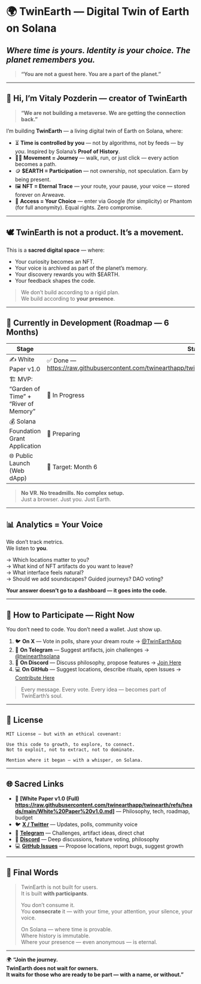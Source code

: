 # 🌍 TwinEarth — Digital Twin of Earth on Solana  
## *Where time is yours. Identity is your choice. The planet remembers you.*

> **“You are not a guest here. You are a part of the planet.”**

---

## 👋 Hi, I’m Vitaly Pozderin — creator of TwinEarth

> **“We are not building a metaverse. We are getting the connection back.”**

I’m building **TwinEarth** — a living digital twin of Earth on Solana, where:

- ⏳ **Time is controlled by you** — not by algorithms, not by feeds — by *you*. Inspired by Solana’s **Proof of History**.
- 🏃‍♂️ **Movement = Journey** — walk, run, or just click — every action becomes a path.
- 🪙 **$EARTH = Participation** — not ownership, not speculation. Earn by being present.
- 🖼️ **NFT = Eternal Trace** — your route, your pause, your voice — stored forever on Arweave.
- 🔐 **Access = Your Choice** — enter via Google (for simplicity) or Phantom (for full anonymity). Equal rights. Zero compromise.

---

## 🕊️ TwinEarth is not a product. It’s a movement.

This is a **sacred digital space** — where:
- Your curiosity becomes an NFT.
- Your voice is archived as part of the planet’s memory.
- Your discovery rewards you with $EARTH.
- Your feedback shapes the code.

> We don’t build according to a rigid plan.  
> We build according to **your presence**.

---

## 🚧 Currently in Development (Roadmap — 6 Months)

| Stage       | Status        |
|-------------|---------------|
| ✍️ White Paper v1.0 | ✅ Done — https://raw.githubusercontent.com/twinearthapp/twinearth/refs/heads/main/White%20Paper%20v1.0.md |
| 🏗️ MVP: “Garden of Time” + “River of Memory” | 🚧 In Progress |
| 💰 Solana Foundation Grant Application | 📄 Preparing |
| 🌐 Public Launch (Web dApp) | 🎯 Target: Month 6 |

> **No VR. No treadmills. No complex setup.**  
> Just a browser. Just you. Just Earth.

---

## 📊 Analytics = Your Voice

We don’t track metrics.  
We listen to **you**.

→ Which locations matter to you?  
→ What kind of NFT artifacts do you want to leave?  
→ What interface feels natural?  
→ Should we add soundscapes? Guided journeys? DAO voting?

**Your answer doesn’t go to a dashboard — it goes into the code.**

---

## 🤝 How to Participate — Right Now

You don’t need to code. You don’t need a wallet. Just show up.

1. 🐦 **On X** — Vote in polls, share your dream route → [@TwinEarthApp](https://x.com/twinearthapp?s=21)
2. 📱 **On Telegram** — Suggest artifacts, join challenges → [@twinearthsolana](https://t.me/twinearthsolana)
3. 💬 **On Discord** — Discuss philosophy, propose features → [Join Here](https://discord.gg/tNKsRAvS)
4. 💻 **On GitHub** — Suggest locations, describe rituals, open Issues → [Contribute Here](https://github.com/twinearthapp)

> Every message. Every vote. Every idea — becomes part of TwinEarth’s soul.

---

## 📜 License

```
MIT License — but with an ethical covenant:

Use this code to growth, to explore, to connect.
Not to exploit, not to extract, not to dominate.

Mention where it began — with a whisper, on Solana.
```

---

## 🌐 Sacred Links

- 📜 **[White Paper v1.0 (Full) https://raw.githubusercontent.com/twinearthapp/twinearth/refs/heads/main/White%20Paper%20v1.0.md]** — Philosophy, tech, roadmap, budget
- 🐦 **[X / Twitter](https://x.com/twinearthapp?s=21)** — Updates, polls, community voice
- 📱 **[Telegram](https://t.me/twinearthsolana)** — Challenges, artifact ideas, direct chat
- 💬 **[Discord](https://discord.gg/tNKsRAvS)** — Deep discussions, feature voting, philosophy
- 💻 **[GitHub Issues](https://github.com/twinearthapp/twinearth/issues)** — Propose locations, report bugs, suggest growth

---

## 🌿 Final Words

> TwinEarth is not built for users.  
> It is built **with participants**.  
> 
> You don’t consume it.  
> You **consecrate** it — with your time, your attention, your silence, your voice.  
> 
> On Solana — where time is provable.  
> Where history is immutable.  
> Where your presence — even anonymous — is eternal.

---

🌍 **“Join the journey.  
TwinEarth does not wait for owners.  
It waits for those who are ready to be part — with a name, or without.”**

